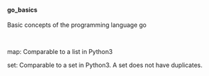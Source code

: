 <h4>go_basics</h4>
<p>Basic concepts of the programming language go</p>
<br>
<p>map: Comparable to a list in Python3</p>
<p>set: Comparable to a set in Python3. A set does not have duplicates.</p>

